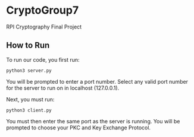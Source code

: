 # CryptoGroup7
RPI Cryptography Final Project

## How to Run
To run our code, you first run:
```python3
python3 server.py
```
You will be prompted to enter a port number. Select any valid port number for the server to run on in localhost (127.0.0.1).
  
Next, you must run:
```python3
python3 client.py
```
You must then enter the same port as the server is running.
You will be prompted to choose your PKC and Key Exchange Protocol.
